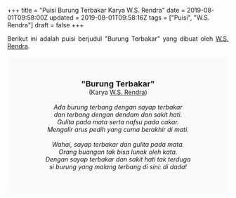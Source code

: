 +++
title = "Puisi Burung Terbakar Karya W.S. Rendra"
date = 2019-08-01T09:58:00Z
updated = 2019-08-01T09:58:16Z
tags = ["Puisi", "W.S. Rendra"]
draft = false
+++

<div dir="ltr" style="text-align: left;" trbidi="on"><div style="text-align: justify;">Berikut ini adalah puisi berjudul "Burung Terbakar" yang dibuat oleh <a href="https://ensiklopedia.kemdikbud.go.id/sastra/artikel/Rendra" target="_blank">W.S. Rendra</a>. </div><br /><div style="background: #FAFAFA; font-size: 14px; height: auto; margin: 0 auto; padding: 50px; text-align: center; width: auto;"><span style="font-size: 18px;"><b>"Burung Terbakar"</b></span><br />(Karya <a href="https://www.sekata.web.id/tags/w.s.-rendra" target="_blank">W.S. Rendra</a>) <br /><br /><i>Ada burung terbang dengan sayap terbakar<br />dan terbang dengan dendam dan sakit hati.<br />Gulita pada mata serta nafsu pada cakar.<br />Mengalir arus pedih yang cuma berakhir di mati.<br /><br />Wahai, sayap terbakar dan gulita pada mata.<br />Orang buangan tak bisa lunak oleh kata.<br />Dengan sayap terbakar dan sakit hati tak terduga<br />si burung yang malang terbang di sini: di dada!</i> </div></div>
